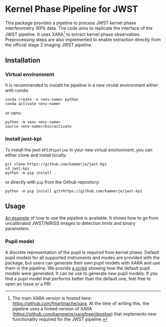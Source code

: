 # Kernel Phase Pipeline for JWST

This package provides a pipeline to process JWST kernel phase interferometry (KPI) data.
The code aims to replicate the interface of the JWST pipeline. It uses XARA[^1] to
extract kernel phase observables. Preprocessing steps are also implemented to
enable extraction directly from the official stage 2 imaging JWST pipeline.

## Installation

### Virtual environment
It is recommended to installt he pipeline in a new virutal environment either
with conda:

```
conda create -n <env-name> python
conda activate <env-name>
```

or venv:

```
python -m venv <env-name>
source <env-name>/bin/activate
```

### Install jwst-kpi

<!-- TODO: Update KPI3 to Kpi3 when this change is pushed -->


To install the jwst `KPI3Pipeline` in your new virtual environment, you can either clone and install locally:

```
git clone https://github.com/kammerje/jwst-kpi
cd jwst-kpi
python -m pip install .
```

or directly with `pip` from the Github repository:

```
python -m pip install git+https://github.com/kammerje/jwst-kpi
```


[^1]: The main XARA version is hosted here: https://github.com/fmartinache/xara.
  At the time of writing this, the pipeline uses a forked version of XARA
  (https://github.com/kammerje/xara/tree/develop) that implements new
  functionality required for the JWST pipeline.


## Usage

[An example](examples/niriss_kerphase.ipynb) of how to use the pipeline is
available. It shows how to go from uncalibrated JWST/NIRISS images to detection
limits and binary parameters.

### Pupil model

A discrete representation of the pupil is required from kernel phase. Default
pupil models for all supported instruments and modes are provided with the
package, but users can generate their own pupil models with XARA and use them in
the pipeline. We provide [a script](examples/generate_pupil_model.py) showing
how the default pupil models were generated. It can be use to generate new pupil
models. If you find a pupil model that performs better than the default one,
feel free to open an Issue or a PR!
